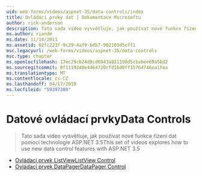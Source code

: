 ```yaml
---
uid: web-forms/videos/aspnet-35/data-controls/index
title: Ovládací prvky dat | Dokumentace Microsoftu
author: rick-anderson
description: Tato sada video vysvětluje, jak používat nové funkce řízení dat pomocí technologie ASP.NET 3.5
ms.author: riande
ms.date: 11/14/2011
ms.assetid: 62fc223f-9c29-4af9-bdb7-902103d5cff1
msc.legacyurl: /web-forms/videos/aspnet-35/data-controls
msc.type: chapter
ms.openlocfilehash: 17ec29cb24d0cd6943a821190d5cbabee69a58d2
ms.sourcegitcommit: 0f1119340e4464720cfd16d0ff15764746ea1fea
ms.translationtype: MT
ms.contentlocale: cs-CZ
ms.lasthandoff: 04/17/2019
ms.locfileid: "59397380"
---
```

# <a name="data-controls"></a><span data-ttu-id="f3058-103">Datové ovládací prvky</span><span class="sxs-lookup"><span data-stu-id="f3058-103">Data Controls</span></span>

> <span data-ttu-id="f3058-104">Tato sada video vysvětluje, jak používat nové funkce řízení dat pomocí technologie ASP.NET 3.5</span><span class="sxs-lookup"><span data-stu-id="f3058-104">This set of videos explores how to use new data control features with ASP.NET 3.5</span></span>


- [<span data-ttu-id="f3058-105">Ovládací prvek ListView</span><span class="sxs-lookup"><span data-stu-id="f3058-105">ListView Control</span></span>](the-listview-control.md)
- [<span data-ttu-id="f3058-106">Ovládací prvek DataPager</span><span class="sxs-lookup"><span data-stu-id="f3058-106">DataPager Control</span></span>](the-datapager-control.md)
